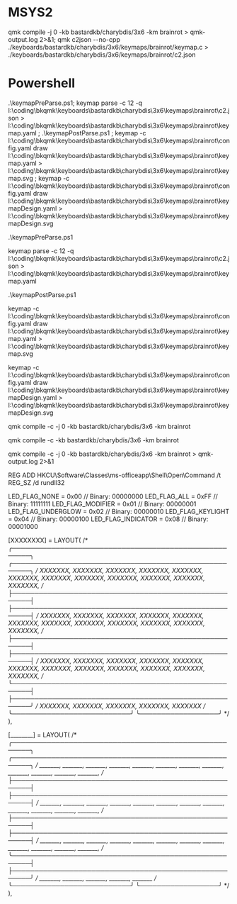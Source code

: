 # MSYS2

qmk compile -j 0 -kb bastardkb/charybdis/3x6 -km brainrot > qmk-output.log 2>&1; qmk c2json --no-cpp ./keyboards/bastardkb/charybdis/3x6/keymaps/brainrot/keymap.c > ./keyboards/bastardkb/charybdis/3x6/keymaps/brainrot/c2.json

# Powershell

.\keymapPreParse.ps1; keymap parse -c 12 -q I:\coding\bkqmk\keyboards\bastardkb\charybdis\3x6\keymaps\brainrot\c2.json > I:\coding\bkqmk\keyboards\bastardkb\charybdis\3x6\keymaps\brainrot\keymap.yaml ; .\keymapPostParse.ps1 ; keymap -c I:\coding\bkqmk\keyboards\bastardkb\charybdis\3x6\keymaps\brainrot\config.yaml draw I:\coding\bkqmk\keyboards\bastardkb\charybdis\3x6\keymaps\brainrot\keymap.yaml > I:\coding\bkqmk\keyboards\bastardkb\charybdis\3x6\keymaps\brainrot\keymap.svg ; keymap -c I:\coding\bkqmk\keyboards\bastardkb\charybdis\3x6\keymaps\brainrot\config.yaml draw I:\coding\bkqmk\keyboards\bastardkb\charybdis\3x6\keymaps\brainrot\keymapDesign.yaml > I:\coding\bkqmk\keyboards\bastardkb\charybdis\3x6\keymaps\brainrot\keymapDesign.svg

.\keymapPreParse.ps1

keymap parse -c 12 -q I:\coding\bkqmk\keyboards\bastardkb\charybdis\3x6\keymaps\brainrot\c2.json > I:\coding\bkqmk\keyboards\bastardkb\charybdis\3x6\keymaps\brainrot\keymap.yaml

.\keymapPostParse.ps1

keymap -c I:\coding\bkqmk\keyboards\bastardkb\charybdis\3x6\keymaps\brainrot\config.yaml draw I:\coding\bkqmk\keyboards\bastardkb\charybdis\3x6\keymaps\brainrot\keymap.yaml > I:\coding\bkqmk\keyboards\bastardkb\charybdis\3x6\keymaps\brainrot\keymap.svg

keymap -c I:\coding\bkqmk\keyboards\bastardkb\charybdis\3x6\keymaps\brainrot\config.yaml draw I:\coding\bkqmk\keyboards\bastardkb\charybdis\3x6\keymaps\brainrot\keymapDesign.yaml > I:\coding\bkqmk\keyboards\bastardkb\charybdis\3x6\keymaps\brainrot\keymapDesign.svg

qmk compile -c -j 0 -kb bastardkb/charybdis/3x6 -km brainrot

qmk compile -c -kb bastardkb/charybdis/3x6 -km brainrot

qmk compile -c -j 0 -kb bastardkb/charybdis/3x6 -km brainrot > qmk-output.log 2>&1

REG ADD HKCU\Software\Classes\ms-officeapp\Shell\Open\Command /t REG_SZ /d rundll32

LED_FLAG_NONE       = 0x00  // Binary: 00000000
LED_FLAG_ALL        = 0xFF  // Binary: 11111111
LED_FLAG_MODIFIER   = 0x01  // Binary: 00000001
LED_FLAG_UNDERGLOW  = 0x02  // Binary: 00000010
LED_FLAG_KEYLIGHT   = 0x04  // Binary: 00000100
LED_FLAG_INDICATOR  = 0x08  // Binary: 00001000

  [XXXXXXXX] = LAYOUT(
  /* ╭──────────────────────────────────────────────────────╮ ╭──────────────────────────────────────────────────────╮ */
       XXXXXXX, XXXXXXX, XXXXXXX, XXXXXXX, XXXXXXX, XXXXXXX,    XXXXXXX, XXXXXXX, XXXXXXX, XXXXXXX, XXXXXXX, XXXXXXX,
  /* ├──────────────────────────────────────────────────────┤ ├──────────────────────────────────────────────────────┤ */
       XXXXXXX, XXXXXXX, XXXXXXX, XXXXXXX, XXXXXXX, XXXXXXX,    XXXXXXX, XXXXXXX, XXXXXXX, XXXXXXX, XXXXXXX, XXXXXXX,
  /* ├──────────────────────────────────────────────────────┤ ├──────────────────────────────────────────────────────┤ */
       XXXXXXX, XXXXXXX, XXXXXXX, XXXXXXX, XXXXXXX, XXXXXXX,    XXXXXXX, XXXXXXX, XXXXXXX, XXXXXXX, XXXXXXX, XXXXXXX,
  /* ╰──────────────────────────────────────────────────────┤ ├──────────────────────────────────────────────────────╯ */
                                  XXXXXXX, XXXXXXX, XXXXXXX,    XXXXXXX, XXXXXXX
  /*                            ╰───────────────────────────╯ ╰──────────────────╯                                     */
  ),

  [________] = LAYOUT(
  /* ╭──────────────────────────────────────────────────────╮ ╭──────────────────────────────────────────────────────╮ */
       _______, _______, _______, _______, _______, _______,    _______, _______, _______, _______, _______, _______,
  /* ├──────────────────────────────────────────────────────┤ ├──────────────────────────────────────────────────────┤ */
       _______, _______, _______, _______, _______, _______,    _______, _______, _______, _______, _______, _______,
  /* ├──────────────────────────────────────────────────────┤ ├──────────────────────────────────────────────────────┤ */
       _______, _______, _______, _______, _______, _______,    _______, _______, _______, _______, _______, _______,
  /* ╰──────────────────────────────────────────────────────┤ ├──────────────────────────────────────────────────────╯ */
                                  _______, _______, _______,    _______, _______
  /*                            ╰───────────────────────────╯ ╰──────────────────╯                                     */
  ),
